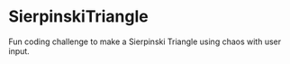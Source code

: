 # SierpinskiTriangle
Fun coding challenge to make a Sierpinski Triangle using chaos with user input.
